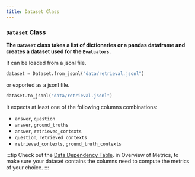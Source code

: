 ```yaml
---
title: Dataset Class
---
```


### `Dataset` Class 

**The `Dataset` class takes a list of dictionaries or a pandas dataframe and creates a dataset used for the `Evaluators`.**

It can be loaded from a jsonl file.

```python
dataset = Dataset.from_jsonl("data/retrieval.jsonl")
```

or exported as a jsonl file.

```python
dataset.to_jsonl("data/retrieval.jsonl")
```

It expects at least one of the following columns combinations:

- `answer`, `question`
- `answer`, `ground_truths`
- `answer`, `retrieved_contexts`
- `question`, `retrieved_contexts`
- `retrieved_contexts`, `ground_truth_contexts`

:::tip
Check out the <a href="/metrics/overview/#data-dependencies">Data Dependency Table</a>. in Overview of Metrics, to make sure your dataset contains the columns need to compute the metrics of your choice.
:::